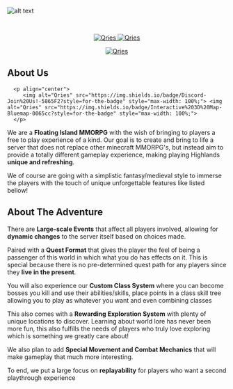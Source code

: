 ![alt text](https://cdn.discordapp.com/attachments/624405523948765184/929258052778086420/highlandslogo2.png)
<!DOCTYPE html>
<html>
   <head>
   </head>
   <body>
      <br>
      <a href="https://discord.gg/WygcPk4">
      <p align="center">
         <img alt="Qries" src="https://img.shields.io/badge/Discord-Join%20Us!-5865F2?style=for-the-badge" style="max-width: 100%;"> <img alt="Qries" src="https://img.shields.io/badge/Interactive%203D%20Map-Bluemap-0065cc?style=for-the-badge" style="max-width: 100%;">
      </p>
      </a>
      <a href="http://144.217.61.241:8100/#enveat:404:92:-87:0:-1.57:1.57:0:0:free">
      <p align="center">
         <img alt="Qries" src="https://img.shields.io/badge/Interactive%203D%20Map-Bluemap-0065cc?style=for-the-badge" style="max-width: 100%;">
      </p>
      </a>
   </body>
</html>

<h2 align="left">
   About Us
</h2>

      <p align="center">
         <img alt="Qries" src="https://img.shields.io/badge/Discord-Join%20Us!-5865F2?style=for-the-badge" style="max-width: 100%;"> <img alt="Qries" src="https://img.shields.io/badge/Interactive%203D%20Map-Bluemap-0065cc?style=for-the-badge" style="max-width: 100%;">
      </p>

We are a **Floating Island MMORPG** with the wish of bringing to players a free to play experience of a kind. Our goal is to create and bring to life a server that does not replace other minecraft MMORPG's, but instead aim to provide a totally different gameplay experience, making playing Highlands **unique and refreshing**.

We of course are going with a simplistic fantasy/medieval style to immerse the players with the touch of unique unforgettable features like listed bellow!

<h2 align="left">
   About The Adventure
</h2>

There are **Large-scale Events** that affect all players involved, allowing for **dynamic changes** to the server itself based on choices made.
   
Paired with a **Quest Format** that gives the player the feel of being a passenger of this world in which what you do has effects on it. This is special because there is no pre-determined quest path for any players since they **live in the present**.
   
You will also experience our **Custom Class System** where you can become bosses you kill and use their abilities/skills, place points in a class skill tree allowing you to play as whatever you want and even combining classes
   
This also comes with a **Rewarding Exploration System** with plenty of unique locations to discover. Learning about world lore has never been more fun, this also fulfills the needs of players who truly love exploring which is something we greatly care about!
   
We also plan to add **Special Movement and Combat Mechanics** that will make gameplay that much more interesting.
   
To end, we put a large focus on **replayability** for players who want a second playthrough experience

